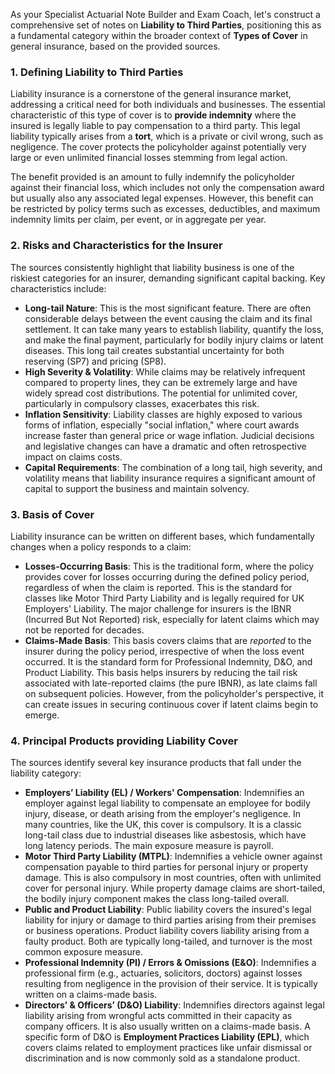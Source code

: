 As your Specialist Actuarial Note Builder and Exam Coach, let's construct a comprehensive set of notes on **Liability to Third Parties**, positioning this as a fundamental category within the broader context of **Types of Cover** in general insurance, based on the provided sources.

### **1\. Defining Liability to Third Parties**

Liability insurance is a cornerstone of the general insurance market, addressing a critical need for both individuals and businesses. The essential characteristic of this type of cover is to **provide indemnity** where the insured is legally liable to pay compensation to a third party. This legal liability typically arises from a **tort**, which is a private or civil wrong, such as negligence. The cover protects the policyholder against potentially very large or even unlimited financial losses stemming from legal action.

The benefit provided is an amount to fully indemnify the policyholder against their financial loss, which includes not only the compensation award but usually also any associated legal expenses. However, this benefit can be restricted by policy terms such as excesses, deductibles, and maximum indemnity limits per claim, per event, or in aggregate per year.

### **2\. Risks and Characteristics for the Insurer**

The sources consistently highlight that liability business is one of the riskiest categories for an insurer, demanding significant capital backing. Key characteristics include:

* **Long-tail Nature**: This is the most significant feature. There are often considerable delays between the event causing the claim and its final settlement. It can take many years to establish liability, quantify the loss, and make the final payment, particularly for bodily injury claims or latent diseases. This long tail creates substantial uncertainty for both reserving (SP7) and pricing (SP8).  
* **High Severity & Volatility**: While claims may be relatively infrequent compared to property lines, they can be extremely large and have widely spread cost distributions. The potential for unlimited cover, particularly in compulsory classes, exacerbates this risk.  
* **Inflation Sensitivity**: Liability classes are highly exposed to various forms of inflation, especially "social inflation," where court awards increase faster than general price or wage inflation. Judicial decisions and legislative changes can have a dramatic and often retrospective impact on claims costs.  
* **Capital Requirements**: The combination of a long tail, high severity, and volatility means that liability insurance requires a significant amount of capital to support the business and maintain solvency.

### **3\. Basis of Cover**

Liability insurance can be written on different bases, which fundamentally changes when a policy responds to a claim:

* **Losses-Occurring Basis**: This is the traditional form, where the policy provides cover for losses occurring during the defined policy period, regardless of when the claim is reported. This is the standard for classes like Motor Third Party Liability and is legally required for UK Employers' Liability. The major challenge for insurers is the IBNR (Incurred But Not Reported) risk, especially for latent claims which may not be reported for decades.  
* **Claims-Made Basis**: This basis covers claims that are *reported* to the insurer during the policy period, irrespective of when the loss event occurred. It is the standard form for Professional Indemnity, D\&O, and Product Liability. This basis helps insurers by reducing the tail risk associated with late-reported claims (the pure IBNR), as late claims fall on subsequent policies. However, from the policyholder's perspective, it can create issues in securing continuous cover if latent claims begin to emerge.

### **4\. Principal Products providing Liability Cover**

The sources identify several key insurance products that fall under the liability category:

* **Employers’ Liability (EL) / Workers' Compensation**: Indemnifies an employer against legal liability to compensate an employee for bodily injury, disease, or death arising from the employer's negligence. In many countries, like the UK, this cover is compulsory. It is a classic long-tail class due to industrial diseases like asbestosis, which have long latency periods. The main exposure measure is payroll.  
* **Motor Third Party Liability (MTPL)**: Indemnifies a vehicle owner against compensation payable to third parties for personal injury or property damage. This is also compulsory in most countries, often with unlimited cover for personal injury. While property damage claims are short-tailed, the bodily injury component makes the class long-tailed overall.  
* **Public and Product Liability**: Public liability covers the insured's legal liability for injury or damage to third parties arising from their premises or business operations. Product liability covers liability arising from a faulty product. Both are typically long-tailed, and turnover is the most common exposure measure.  
* **Professional Indemnity (PI) / Errors & Omissions (E\&O)**: Indemnifies a professional firm (e.g., actuaries, solicitors, doctors) against losses resulting from negligence in the provision of their service. It is typically written on a claims-made basis.  
* **Directors’ & Officers’ (D\&O) Liability**: Indemnifies directors against legal liability arising from wrongful acts committed in their capacity as company officers. It is also usually written on a claims-made basis. A specific form of D\&O is **Employment Practices Liability (EPL)**, which covers claims related to employment practices like unfair dismissal or discrimination and is now commonly sold as a standalone product.

